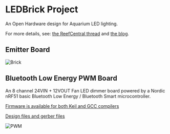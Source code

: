 # LEDBrick Project

An Open Hardware design for Aquarium LED lighting.

For more details, see: [the ReefCentral thread][1] and [the blog][2].

## Emitter Board


![Brick][3]

## Bluetooth Low Energy PWM Board

An 8 channel 24VIN + 12VOUT Fan LED dimmer board powered by a Nordic nRF51 basic Bluetooth Low Energy / Bluetooth Smart microcontroller.

[Firmware is available for both Keil and GCC compilers][5]

[Design files and gerber files][6]

![PWM][4]

[1]: http://www.reefcentral.com/forums/showthread.php?t=2477205
[2]: http://yannramin.com/elec/ledbrick-pt1/
[3]: http://yannramin.com/images/ledbrick/ledbrick-board-top-sm.jpg
[4]: https://raw.githubusercontent.com/theatrus/ledbrick/master/pwm/board.png
[5]: https://github.com/theatrus/ledbrick/tree/master/firmware/nordic_nrf51/app/ble_peripheral/ledbrick_pwm/pca10028/s110
[6]: https://github.com/theatrus/ledbrick/tree/master/pwm/0.2/
